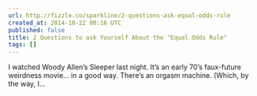 ```yaml
---
url: http://fizzle.co/sparkline/2-questions-ask-equal-odds-rule
created_at: 2014-10-22 00:16 UTC
published: false
title: 2 Questions to ask Yourself About the "Equal Odds Rule"
tags: []
---
```


I watched Woody Allen’s Sleeper last night. It’s an early 70’s faux-future weirdness movie… in a good way. There’s an orgasm machine.
(Which, by the way, I…
